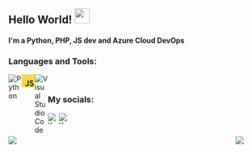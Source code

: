 ## Hello World! <img src="https://i.imgur.com/R5XvYXS.gif" width="30px" height="30px" />

#### I'm a Python, PHP, JS dev and Azure Cloud DevOps

### Languages and Tools:

[<img align="left" alt="Python" width="26px" src="https://upload.wikimedia.org/wikipedia/commons/thumb/c/c3/Python-logo-notext.svg/2048px-Python-logo-notext.svg.png" />](https://www.python.org/)
[<img align="left" alt="JavaScript" width="26px" src="https://raw.githubusercontent.com/github/explore/80688e429a7d4ef2fca1e82350fe8e3517d3494d/topics/javascript/javascript.png" />](https://www.javascript.com/)
[<img align="left" alt="Visual Studio Code" width="26px" src="https://upload.wikimedia.org/wikipedia/commons/thumb/9/9a/Visual_Studio_Code_1.35_icon.svg/2048px-Visual_Studio_Code_1.35_icon.svg.png" />](https://code.visualstudio.com/)

<br />


### My socials:

[<img align="left" alt="KamiSushi | Discord" width="22px" height="22px" src="https://i.imgur.com/kDTIh7p.png" />](https://dsc.bio/KamiSushi)
[<img align="left" alt="KamiSushi | Steam" width="22px" height="22px" src="https://i.imgur.com/1Z9as8z.png" />](https://steamcommunity.com/id/kami-sushi/)

<br />

##
<img src="https://github-readme-stats.vercel.app/api?username=KamiSushii&theme=dark&show_icons=true" align="left" width=450>
<img src="https://github-readme-stats.vercel.app/api/top-langs/?username=KamiSushii&layout=compact&theme=dark" align="top" width=350>
